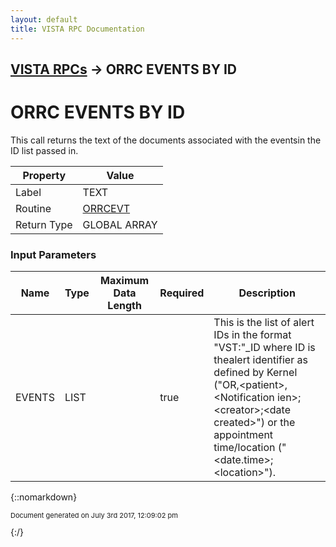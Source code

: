 ```yaml
---
layout: default
title: VISTA RPC Documentation
---
```


## [VISTA RPCs](TableOfContents) &#8594; ORRC EVENTS BY ID
# ORRC EVENTS BY ID

This call returns the text of the documents associated with the eventsin the ID list passed in.

Property | Value
--- | ---
Label | TEXT
Routine | [ORRCEVT](http://code.osehra.org/dox/Routine_ORRCEVT_source.html)
Return Type | GLOBAL ARRAY


### Input Parameters

Name | Type | Maximum Data Length | Required | Description
--- | --- | --- | --- | ---
EVENTS | LIST |  | true | This is the list of alert IDs in the format &quot;VST:&quot;_ID where ID is thealert identifier as defined by Kernel (&quot;OR,&lt;patient&gt;,&lt;Notification ien&gt;;&lt;creator&gt;;&lt;date created&gt;&quot;) or the appointment time/location (&quot;&lt;date.time&gt;;&lt;location&gt;&quot;).



{::nomarkdown} <br/><p style="font-size: 11px">Document generated on July 3rd 2017, 12:09:02 pm</p>{:/}